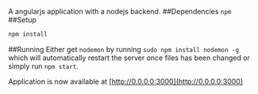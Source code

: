 A angularjs application with a nodejs backend.
##Dependencies
`npm`
##Setup
```bash
npm install
```
##Running
Either get `nodemon` by running `sudo npm install nodemon -g` which will automatically restart the server once files has been changed or simply run `npm start`.

Application is now available at [http://0.0.0.0:3000](http://0.0.0.0:3000)
